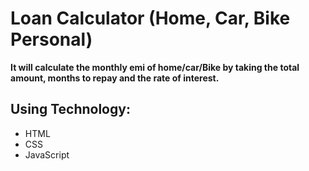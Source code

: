 # Loan Calculator (Home, Car, Bike Personal)
      
      
**It will calculate the monthly emi of home/car/Bike by taking the total amount, months to repay and the rate of interest.**


## Using Technology:

- HTML
- CSS
- JavaScript